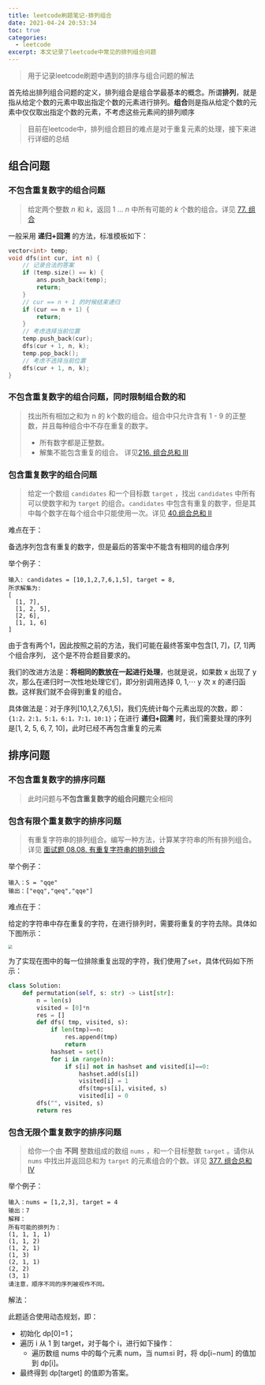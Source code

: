 ```yaml
---
title: leetcode刷题笔记-排列组合
date: 2021-04-24 20:53:34
toc: true
categories:
  - leetcode
excerpt: 本文记录了leetcode中常见的排列组合问题
---
```


>   用于记录leetcode刷题中遇到的排序与组合问题的解法



首先给出排列组合问题的定义，排列组合是组合学最基本的概念。所谓**排列**，就是指从给定个数的元素中取出指定个数的元素进行排列。**组合**则是指从给定个数的元素中仅仅取出指定个数的元素，不考虑这些元素间的排列顺序





>   目前在leetcode中，排列组合题目的难点是对于重复元素的处理，接下来进行详细的总结

## 组合问题

### 不包含重复数字的组合问题

>   给定两个整数 *n* 和 *k*，返回 1 ... *n* 中所有可能的 *k* 个数的组合。详见 [77. 组合](https://leetcode-cn.com/problems/combinations/)

一般采用 **递归+回溯** 的方法，标准模板如下：

```c++
vector<int> temp;
void dfs(int cur, int n) {
    // 记录合法的答案
    if (temp.size() == k) {
        ans.push_back(temp);
        return;
    }
    // cur == n + 1 的时候结束递归
    if (cur == n + 1) {
        return;
    }
    // 考虑选择当前位置
    temp.push_back(cur);
    dfs(cur + 1, n, k);
    temp.pop_back();
    // 考虑不选择当前位置
    dfs(cur + 1, n, k);
}
```



### 不包含重复数字的组合问题，同时限制组合数的和

>   找出所有相加之和为 n 的 k个数的组合。组合中只允许含有 1 - 9 的正整数，并且每种组合中不存在重复的数字。
>
>   -   所有数字都是正整数。
>   -   解集不能包含重复的组合。 详见[216. 组合总和 III](https://leetcode-cn.com/problems/combination-sum-iii/)





### 包含重复数字的组合问题

>   给定一个数组 `candidates` 和一个目标数 `target` ，找出 `candidates` 中所有可以使数字和为 `target` 的组合。`candidates` 中包含有重复的数字，但是其中每个数字在每个组合中只能使用一次。详见 [40.组合总和 II](https://leetcode-cn.com/problems/combination-sum-ii/)

难点在于：

备选序列包含有重复的数字，但是最后的答案中不能含有相同的组合序列

举个例子：

```tiki wiki
输入: candidates = [10,1,2,7,6,1,5], target = 8,
所求解集为:
[
  [1, 7],
  [1, 2, 5],
  [2, 6],
  [1, 1, 6]
]
```

由于含有两个1，因此按照之前的方法，我们可能在最终答案中包含\[1, 7\]，\[7, 1\]两个组合序列， 这个是不符合题目要求的。

我们的改进方法是：**将相同的数放在一起进行处理**，也就是说，如果数 x 出现了 y 次，那么在递归时一次性地处理它们，即分别调用选择 0, 1,⋯ y 次 x 的递归函数。这样我们就不会得到重复的组合。

具体做法是：对于序列\[10,1,2,7,6,1,5\]，我们先统计每个元素出现的次数，即：`{1:2，2:1，5:1，6:1，7:1，10:1}`；在进行 **递归+回溯** 时，我们需要处理的序列是\[1, 2, 5, 6, 7, 10\]，此时已经不再包含重复的元素



## 排序问题

### 不包含重复数字的排序问题

>   此时问题与**不包含重复数字的组合问题**完全相同



### 包含有限个重复数字的排序问题

>   有重复字符串的排列组合。编写一种方法，计算某字符串的所有排列组合。详见 [面试题 08.08. 有重复字符串的排列组合](https://leetcode-cn.com/problems/permutation-ii-lcci/)

举个例子：

```tiki wiki
输入：S = "qqe"
输出：["eqq","qeq","qqe"]
```

难点在于：

给定的字符串中存在重复的字符，在进行排列时，需要将重复的字符去除。具体如下图所示：

<img src="https://pic.leetcode-cn.com/1599403497-GATdFr-Picture2.png" style="zoom:50%;" />

为了实现在图中的每一位排除重复出现的字符，我们使用了`set`，具体代码如下所示：

```python
class Solution:
    def permutation(self, s: str) -> List[str]:
        n = len(s)
        visited = [0]*n
        res = []
        def dfs( tmp, visited, s):
            if len(tmp)==n:
                res.append(tmp)
                return
            hashset = set()
            for i in range(n):
                if s[i] not in hashset and visited[i]==0:
                    hashset.add(s[i])
                    visited[i] = 1
                    dfs(tmp+s[i], visited, s)
                    visited[i] = 0
        dfs("", visited, s)
        return res
```



### 包含无限个重复数字的排序问题

>   给你一个由 **不同** 整数组成的数组 `nums` ，和一个目标整数 `target` 。请你从 `nums` 中找出并返回总和为 `target` 的元素组合的个数。详见 [377. 组合总和 Ⅳ](https://leetcode-cn.com/problems/combination-sum-iv/)

举个例子：

```tiki wiki
输入：nums = [1,2,3], target = 4
输出：7
解释：
所有可能的排列为：
(1, 1, 1, 1)
(1, 1, 2)
(1, 2, 1)
(1, 3)
(2, 1, 1)
(2, 2)
(3, 1)
请注意，顺序不同的序列被视作不同。
```

解法：

此题适合使用动态规划，即：

-   初始化 dp\[0\]=1；
-   遍历 i 从 1 到 target，对于每个 i，进行如下操作：
    -   遍历数组 nums 中的每个元素 num，当 num≤i 时，将 dp\[i−num\] 的值加到 dp\[i\]。
-   最终得到 dp\[target\] 的值即为答案。

